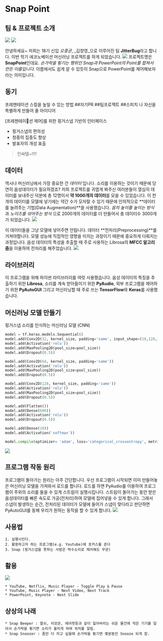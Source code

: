 # Snap Point

## 팀 & 프로젝트 소개
![](Snap%20Point/298F3E65-6530-4A66-8147-B20728985676.png)           ![](Snap%20Point/53647A7F-EBCA-4F45-809B-CA200F4891B5.png)


안녕하세요~ 저희는 18기 신입 _오중균_, _김창영_으로 이루어진 팀 **JitterBug**라고 합니다. 
이번 학기 에코노베이션 머신러닝 프로젝트를 하게 되었습니다. 
![](Snap%20Point/snap.jpg)
프로젝트명은 **SnapPoint**인데요. 
_손가락을 튕기는 행위인 Snap과 PowerPoint의 Point를 합쳐서 만든 이름입니다._ 
이름에서도 쉽게 알 수 있듯이 Snap으로 PowerPoint를 제어해보자라는 의미입니다. 

## 동기
프레젠테이션 스킬을 높일 수 있는 방법 ##자기PR ##팀프로젝트 ##스피치
나 자신을 특별하게 만들어 줄 아이디어

[프레젠테이션 제어]를 위한 핑거스냅 기반의 인터페이스
* 핑거스냅의 편의성
* 청중의 집중도 향상
* 발표자의 개성 표출

> 인싸템~!!!!  


## 데이터
역시나 머신러닝에서 가장 중요한 건 _데이터_ 입니다.
소리를 이용하는 것이기 때문에 당연히 음성데이터가 필요하겠죠? 
저희 프로젝트를 귀엽게 봐주신 여러분들이 열심히 데이터를 보내주신 덕분에 총 12명이서 **약 1000개의 데이터**를 모을 수 있었습니다. 
이 천개의 데이터를 모델에 넣기에는 약간 수가 모자랄 수 있기 때문에 인의적으로 **데이터를 늘려주는 기법(Data Augmentation)**을 사용했습니다.
_음의 높이를 높이는 방식_ 과 _노이즈를 섞어주는 방식_ 으로 2000개의 데이터를 더 만들어서 총 데이터수 3000개가 되었습니다. 
![](Snap%20Point/F7379CBE-315E-4F82-ABBD-38F156968CB6.png)

이 데이터들을 그냥 모델에 넣어주면 안됩니다. 데이터 **전처리(Preprocessing)**를 거쳐야합니다.
모델 성능에 직접적인 영향을 미치는 과정이기 때문에 중요하게 다뤄지는 과정입니다.
음성 데이터의 특성을 추출할 때 주로 사용하는 Librosa의 **MFCC 알고리즘**을 이용하여 전처리를 해주었습니다.
![](Snap%20Point/1087B42E-F1F8-4A92-84FD-4F73111FF062.png)

## 라이브러리
이 프로그램을 위해 파이썬 라이브러리를 여럿 사용했습니다. 
음성 데이터의 특징을 추출하기 위한 **Librosa**, 
소리를 계속 받아들이기 위한 **PyAudio**, 
외부 프로그램을 제어하기 위한 **PyAutoGUI** 
그리고 머신러닝할 때 주로 쓰는 **TensorFlow**와 **Keras**를 사용했습니다.

## 머신러닝 모델 만들기
핑거스냅 소리를 인식하는 머신러닝 모델 (CNN)
```python
model = tf.keras.models.Sequential()
model.add(Conv2D(32, kernel_size, padding='same', input_shape=(18,128,1)))
model.add(Activation('relu'))
model.add(MaxPooling2D(pool_size=pool_size))
model.add(Dropout(0.5))

model.add(Conv2D(64, kernel_size, padding='same'))
model.add(Activation('relu'))
model.add(MaxPooling2D(pool_size=pool_size))
model.add(Dropout(0.5))

model.add(Conv2D(128, kernel_size, padding='same'))
model.add(Activation('relu'))
model.add(MaxPooling2D(pool_size=pool_size))
model.add(Dropout(0.5))

model.add(Flatten())
model.add(Dense(600))
model.add(Activation('relu'))
model.add(Dropout(0.5))

model.add(Dense(10))
model.add(Activation('softmax'))

model.compile(optimizer= 'adam', loss='categorical_crossentropy', metrics = ['accuracy'])
```
![](Snap%20Point/561D7CBD-95F8-44B9-9C6E-1EA97A1D5D0A.png)


## 프로그램 작동 원리
프로그램이 돌아가는 원리는 아주 간단합니다. 
우선 프로그램이 시작되면 이미 만들어놓은 머신러닝 모델을 가져와서 로드를 합니다. 
로드를 하면 PyAudio를 이용하여 프로그램이 주위의 소리를 들을 수 있게 스트림이 실행시킵니다.
스트림이 돌아가는 동안 받은 음성데이터를 빠른 속도로 가공(전처리)하여 모델에 집어넣을 수 있게 합니다.
그래서 스냅이 발생하는 순간, 전처리된 데이터가 모델에 들어가 스냅이 맞다라고 판단하면 PyAutoGUI를 동해 우리가 원하는 동작을 할 수 있게 합니다. 
![](Snap%20Point/06C776FC-CBE0-49A8-A0A4-427117C18D0C.png)

## 사용법
	1. 실행시킨다.
	2. 활용하고자 하는 프로그램(e.g. Youtube)에 포커스를 준다
	3. Snap (핑거스냅을 못하는 사람은 박수소리로 제어해도 무관)

## 활용
![](Snap%20Point/Screen%20Shot%202020-01-10%20at%202.21.06%20PM.png)

	* YouTube, Netflix, Music Player - Toggle Play & Pause
	* YouTube, Music Player - Next Video, Next Track
	* PowerPoint, Keynote - Next Slide

## 상상의 나래
	* Snap Beeper : 열쇠, 리모콘, 에어팟등과 같이 잃어버리는 쉬운 물건에 작은 기기를 달아서 손가락을 튕기면 소리가 울리게 하여 위치를 알림.
	* Snap Snoozer : 좀만 더 자고 싶을때 손가락을 튕기면 몇분동안 Snooze 되게 함. 

